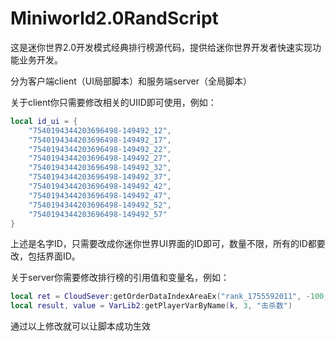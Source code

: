 # Miniworld2.0RandScript

这是迷你世界2.0开发模式经典排行榜源代码，提供给迷你世界开发者快速实现功能业务开发。

分为客户端client（UI局部脚本）和服务端server（全局脚本）

关于client你只需要修改相关的UIID即可使用，例如：

```lua
local id_ui = {
    "7540194344203696498-149492_12",
    "7540194344203696498-149492_17",
    "7540194344203696498-149492_22",
    "7540194344203696498-149492_27",
    "7540194344203696498-149492_32",
    "7540194344203696498-149492_37",
    "7540194344203696498-149492_42",
    "7540194344203696498-149492_47",
    "7540194344203696498-149492_52",
    "7540194344203696498-149492_57"
}
```

上述是名字ID，只需要改成你迷你世界UI界面的ID即可，数量不限，所有的ID都要改，包括界面ID。

关于server你需要修改排行榜的引用值和变量名，例如：

```lua
local ret = CloudSever:getOrderDataIndexAreaEx("rank_1755592011", -100, callback)
local result, value = VarLib2:getPlayerVarByName(k, 3, "击杀数")
```

通过以上修改就可以让脚本成功生效
